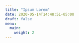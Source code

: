 ```yaml
---
title: "Ipsum Lorem"
date: 2020-05-14T14:48:51-05:00
draft: false
menu:
  main:
    weight: 2
---
```


